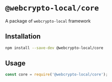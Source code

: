 # `@webcrypto-local/core`

A package of `webcrypto-local` framework

## Installation

```bash
npm install --save-dev @webcrypto-local/core
```

## Usage

```js
const core = require('@webcrypto-local/core');
```
